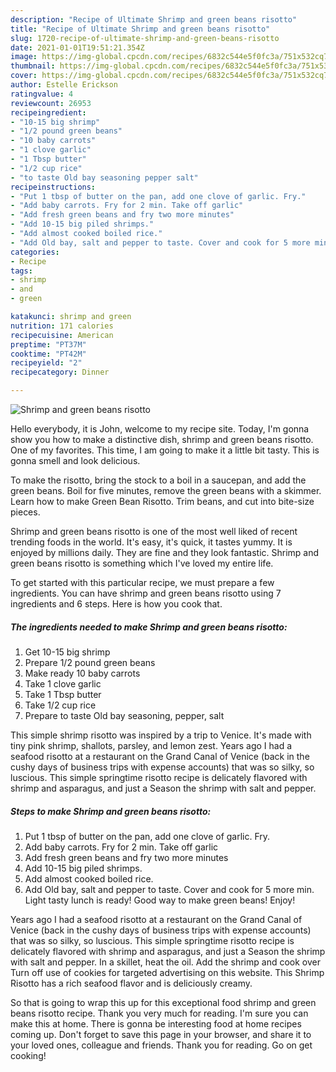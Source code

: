 ```yaml
---
description: "Recipe of Ultimate Shrimp and green beans risotto"
title: "Recipe of Ultimate Shrimp and green beans risotto"
slug: 1720-recipe-of-ultimate-shrimp-and-green-beans-risotto
date: 2021-01-01T19:51:21.354Z
image: https://img-global.cpcdn.com/recipes/6832c544e5f0fc3a/751x532cq70/shrimp-and-green-beans-risotto-recipe-main-photo.jpg
thumbnail: https://img-global.cpcdn.com/recipes/6832c544e5f0fc3a/751x532cq70/shrimp-and-green-beans-risotto-recipe-main-photo.jpg
cover: https://img-global.cpcdn.com/recipes/6832c544e5f0fc3a/751x532cq70/shrimp-and-green-beans-risotto-recipe-main-photo.jpg
author: Estelle Erickson
ratingvalue: 4
reviewcount: 26953
recipeingredient:
- "10-15 big shrimp"
- "1/2 pound green beans"
- "10 baby carrots"
- "1 clove garlic"
- "1 Tbsp butter"
- "1/2 cup rice"
- "to taste Old bay seasoning pepper salt"
recipeinstructions:
- "Put 1 tbsp of butter on the pan, add one clove of garlic. Fry."
- "Add baby carrots. Fry for 2 min. Take off garlic"
- "Add fresh green beans and fry two more minutes"
- "Add 10-15 big piled shrimps."
- "Add almost cooked boiled rice."
- "Add Old bay, salt and pepper to taste. Cover and cook for 5 more min. Light tasty lunch is ready! Good way to make green beans! Enjoy!"
categories:
- Recipe
tags:
- shrimp
- and
- green

katakunci: shrimp and green 
nutrition: 171 calories
recipecuisine: American
preptime: "PT37M"
cooktime: "PT42M"
recipeyield: "2"
recipecategory: Dinner

---
```



![Shrimp and green beans risotto](https://img-global.cpcdn.com/recipes/6832c544e5f0fc3a/751x532cq70/shrimp-and-green-beans-risotto-recipe-main-photo.jpg)

Hello everybody, it is John, welcome to my recipe site. Today, I'm gonna show you how to make a distinctive dish, shrimp and green beans risotto. One of my favorites. This time, I am going to make it a little bit tasty. This is gonna smell and look delicious.

To make the risotto, bring the stock to a boil in a saucepan, and add the green beans. Boil for five minutes, remove the green beans with a skimmer. Learn how to make Green Bean Risotto. Trim beans, and cut into bite-size pieces.

Shrimp and green beans risotto is one of the most well liked of recent trending foods in the world. It's easy, it's quick, it tastes yummy. It is enjoyed by millions daily. They are fine and they look fantastic. Shrimp and green beans risotto is something which I've loved my entire life.


To get started with this particular recipe, we must prepare a few ingredients. You can have shrimp and green beans risotto using 7 ingredients and 6 steps. Here is how you cook that.

<!--inarticleads1-->

##### The ingredients needed to make Shrimp and green beans risotto:

1. Get 10-15 big shrimp
1. Prepare 1/2 pound green beans
1. Make ready 10 baby carrots
1. Take 1 clove garlic
1. Take 1 Tbsp butter
1. Take 1/2 cup rice
1. Prepare to taste Old bay seasoning, pepper, salt


This simple shrimp risotto was inspired by a trip to Venice. It&#39;s made with tiny pink shrimp, shallots, parsley, and lemon zest. Years ago I had a seafood risotto at a restaurant on the Grand Canal of Venice (back in the cushy days of business trips with expense accounts) that was so silky, so luscious. This simple springtime risotto recipe is delicately flavored with shrimp and asparagus, and just a Season the shrimp with salt and pepper. 

<!--inarticleads2-->

##### Steps to make Shrimp and green beans risotto:

1. Put 1 tbsp of butter on the pan, add one clove of garlic. Fry.
1. Add baby carrots. Fry for 2 min. Take off garlic
1. Add fresh green beans and fry two more minutes
1. Add 10-15 big piled shrimps.
1. Add almost cooked boiled rice.
1. Add Old bay, salt and pepper to taste. Cover and cook for 5 more min. Light tasty lunch is ready! Good way to make green beans! Enjoy!


Years ago I had a seafood risotto at a restaurant on the Grand Canal of Venice (back in the cushy days of business trips with expense accounts) that was so silky, so luscious. This simple springtime risotto recipe is delicately flavored with shrimp and asparagus, and just a Season the shrimp with salt and pepper. In a skillet, heat the oil. Add the shrimp and cook over Turn off use of cookies for targeted advertising on this website. This Shrimp Risotto has a rich seafood flavor and is deliciously creamy. 

So that is going to wrap this up for this exceptional food shrimp and green beans risotto recipe. Thank you very much for reading. I'm sure you can make this at home. There is gonna be interesting food at home recipes coming up. Don't forget to save this page in your browser, and share it to your loved ones, colleague and friends. Thank you for reading. Go on get cooking!
